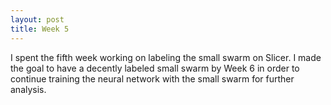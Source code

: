 ```yaml
---
layout: post
title: Week 5
---
```


I spent the fifth week working on labeling the small swarm on Slicer. I made the goal to have a decently labeled small swarm by Week 6 in order to continue training the neural network with the small swarm for further analysis.
